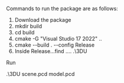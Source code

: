 
Commands to run the package are as follows:
1. Download the package
2. mkdir build
3. cd build
4. cmake -G "Visual Studio 17 2022" ..
5. cmake --build . --config Release
6. Inside Release...find ....   .\3DU

Run

.\3DU scene.pcd model.pcd